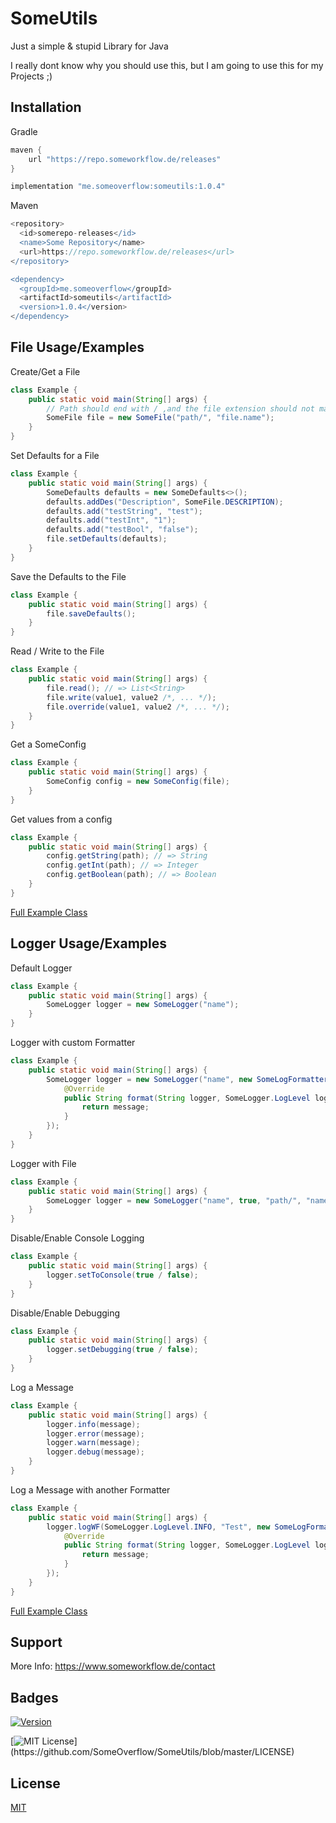 # SomeUtils

Just a simple & stupid Library for Java

I really dont know why you should use this,
but I am going to use this for my Projects ;)

## Installation

Gradle
```gradle
maven {
    url "https://repo.someworkflow.de/releases"
}

implementation "me.someoverflow:someutils:1.0.4"
```

Maven
```gradle
<repository>
  <id>somerepo-releases</id>
  <name>Some Repository</name>
  <url>https://repo.someworkflow.de/releases</url>
</repository>

<dependency>
  <groupId>me.someoverflow</groupId>
  <artifactId>someutils</artifactId>
  <version>1.0.4</version>
</dependency>
```
    
## File Usage/Examples

Create/Get a File
```java
class Example {
    public static void main(String[] args) {
        // Path should end with / ,and the file extension should not matter
        SomeFile file = new SomeFile("path/", "file.name");
    }
}
```

Set Defaults for a File
```java
class Example {
    public static void main(String[] args) {
        SomeDefaults defaults = new SomeDefaults<>();
        defaults.addDes("Description", SomeFile.DESCRIPTION);
        defaults.add("testString", "test");
        defaults.add("testInt", "1");
        defaults.add("testBool", "false");
        file.setDefaults(defaults);
    }
}
```

Save the Defaults to the File
```java
class Example {
    public static void main(String[] args) {
        file.saveDefaults();
    }
}
```

Read / Write to the File
```java
class Example {
    public static void main(String[] args) {
        file.read(); // => List<String>
        file.write(value1, value2 /*, ... */);
        file.override(value1, value2 /*, ... */);
    }
}
```

Get a SomeConfig
```java
class Example {
    public static void main(String[] args) {
        SomeConfig config = new SomeConfig(file);
    }
}
```

Get values from a config
```java
class Example {
    public static void main(String[] args) {
        config.getString(path); // => String
        config.getInt(path); // => Integer
        config.getBoolean(path); // => Boolean
    }
}
```

[Full Example Class](https://github.com/SomeOverflow/SomeUtils/blob/master/src/test/java/FileExample.java)
## Logger Usage/Examples

Default Logger
```java
class Example {
    public static void main(String[] args) {
        SomeLogger logger = new SomeLogger("name");
    }
}
```

Logger with custom Formatter
```java
class Example {
    public static void main(String[] args) {
        SomeLogger logger = new SomeLogger("name", new SomeLogFormatter() {
            @Override
            public String format(String logger, SomeLogger.LogLevel logLevel, String message) {
                return message;
            }
        });
    }
}
```

Logger with File
```java
class Example {
    public static void main(String[] args) {
        SomeLogger logger = new SomeLogger("name", true, "path/", "name.custom");
    }
}
```

Disable/Enable Console Logging
```java
class Example {
    public static void main(String[] args) {
        logger.setToConsole(true / false);
    }
}
```

Disable/Enable Debugging
```java
class Example {
    public static void main(String[] args) {
        logger.setDebugging(true / false);
    }
}
```

Log a Message
```java
class Example {
    public static void main(String[] args) {
        logger.info(message);
        logger.error(message);
        logger.warn(message);
        logger.debug(message);
    }
}
```

Log a Message with another Formatter
```java
class Example {
    public static void main(String[] args) {
        logger.logWF(SomeLogger.LogLevel.INFO, "Test", new SomeLogFormatter() {
            @Override
            public String format(String logger, SomeLogger.LogLevel logLevel, String message) {
                return message;
            }
        });
    }
}
```

[Full Example Class](https://github.com/SomeOverflow/SomeUtils/blob/master/src/test/java/LogExample.java)

## Support

More Info: https://www.someworkflow.de/contact

## Badges

[![Version](https://repo.someworkflow.de/api/badge/latest/releases/me/someoverflow/someutils?color=40c14a&name=SomeUtils&prefix=v)](https://repo.someworkflow.de/#/snapshots/me/someoverflow/someutils)

[![MIT License](https://img.shields.io/apm/l/atomic-design-ui.svg?)](https://github.com/SomeOverflow/SomeUtils/blob/master/LICENSE)
## License

[MIT](https://choosealicense.com/licenses/mit/)

